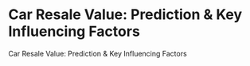 # Car Resale Value: Prediction & Key Influencing Factors
Car Resale Value: Prediction &amp; Key Influencing Factors
